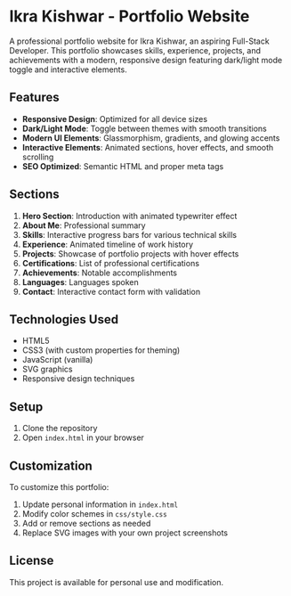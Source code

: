 # Ikra Kishwar - Portfolio Website

A professional portfolio website for Ikra Kishwar, an aspiring Full-Stack Developer. This portfolio showcases skills, experience, projects, and achievements with a modern, responsive design featuring dark/light mode toggle and interactive elements.

## Features

- **Responsive Design**: Optimized for all device sizes
- **Dark/Light Mode**: Toggle between themes with smooth transitions
- **Modern UI Elements**: Glassmorphism, gradients, and glowing accents
- **Interactive Elements**: Animated sections, hover effects, and smooth scrolling
- **SEO Optimized**: Semantic HTML and proper meta tags

## Sections

1. **Hero Section**: Introduction with animated typewriter effect
2. **About Me**: Professional summary
3. **Skills**: Interactive progress bars for various technical skills
4. **Experience**: Animated timeline of work history
5. **Projects**: Showcase of portfolio projects with hover effects
6. **Certifications**: List of professional certifications
7. **Achievements**: Notable accomplishments
8. **Languages**: Languages spoken
9. **Contact**: Interactive contact form with validation

## Technologies Used

- HTML5
- CSS3 (with custom properties for theming)
- JavaScript (vanilla)
- SVG graphics
- Responsive design techniques

## Setup

1. Clone the repository
2. Open `index.html` in your browser

## Customization

To customize this portfolio:

1. Update personal information in `index.html`
2. Modify color schemes in `css/style.css`
3. Add or remove sections as needed
4. Replace SVG images with your own project screenshots

## License

This project is available for personal use and modification.